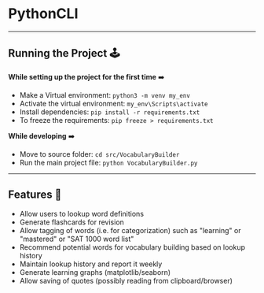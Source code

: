 # PythonCLI

<hr>

## Running the Project 🕹

**While setting up the project for the first time** :arrow_right: 

- Make a Virtual environment: `python3 -m venv my_env`
- Activate the virtual environment: `my_env\Scripts\activate`
- Install dependencies: `pip install -r requirements.txt`
- To freeze the requirements: `pip freeze > requirements.txt`


**While developing** :arrow_right:
- Move to source folder: `cd src/VocabularyBuilder`
- Run the main project file: `python VocabularyBuilder.py`

<hr>


## Features 🎯

- Allow users to lookup word definitions
- Generate flashcards for revision
- Allow tagging of words (i.e. for categorization) such as "learning" or "mastered" or "SAT 1000 word list"
- Recommend potential words for vocabulary building based on lookup history
- Maintain lookup history and report it weekly
- Generate learning graphs (matplotlib/seaborn)
- Allow saving of quotes (possibly reading from clipboard/browser)

